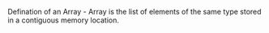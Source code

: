 Defination of an Array - 
Array is the list of elements of the same type stored in a contiguous memory location. 
